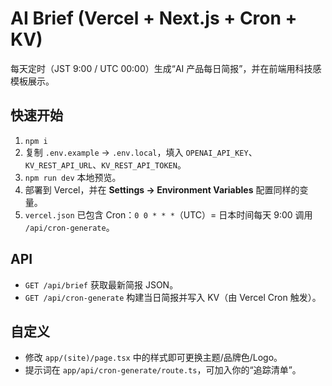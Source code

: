 # AI Brief (Vercel + Next.js + Cron + KV)

每天定时（JST 9:00 / UTC 00:00）生成“AI 产品每日简报”，并在前端用科技感模板展示。

## 快速开始
1. `npm i`
2. 复制 `.env.example` -> `.env.local`，填入 `OPENAI_API_KEY`、`KV_REST_API_URL`、`KV_REST_API_TOKEN`。
3. `npm run dev` 本地预览。
4. 部署到 Vercel，并在 **Settings → Environment Variables** 配置同样的变量。
5. `vercel.json` 已包含 Cron：`0 0 * * *`（UTC）= 日本时间每天 9:00 调用 `/api/cron-generate`。

## API
- `GET /api/brief` 获取最新简报 JSON。
- `GET /api/cron-generate` 构建当日简报并写入 KV（由 Vercel Cron 触发）。

## 自定义
- 修改 `app/(site)/page.tsx` 中的样式即可更换主题/品牌色/Logo。
- 提示词在 `app/api/cron-generate/route.ts`，可加入你的“追踪清单”。
